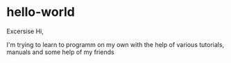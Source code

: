# hello-world
Excersise
Hi, 

I'm trying to learn to programm on my own with the help of various tutorials, manuals and some help of my friends
